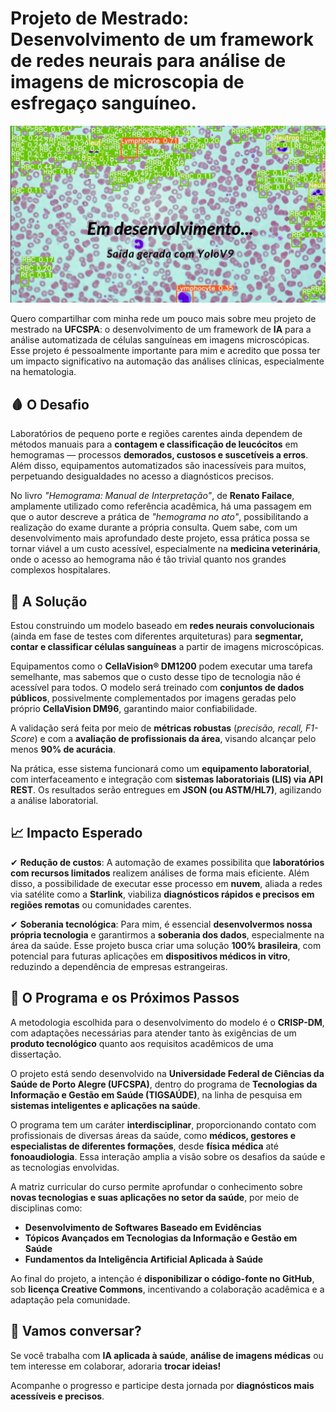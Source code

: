 

# Projeto de Mestrado: Desenvolvimento de um framework de redes neurais para análise de imagens de microscopia de esfregaço sanguíneo.
![](primeiro_teste_yolov9.jpg)




Quero compartilhar com minha rede um pouco mais sobre meu projeto de mestrado na **UFCSPA**: o desenvolvimento de um framework de **IA** para a análise automatizada de células sanguíneas em imagens microscópicas. Esse projeto é pessoalmente importante para mim e acredito que possa ter um impacto significativo na automação das análises clínicas, especialmente na hematologia.

## 🩸 O Desafio

Laboratórios de pequeno porte e regiões carentes ainda dependem de métodos manuais para a **contagem e classificação de leucócitos** em hemogramas — processos **demorados, custosos e suscetíveis a erros**. Além disso, equipamentos automatizados são inacessíveis para muitos, perpetuando desigualdades no acesso a diagnósticos precisos.

No livro _"Hemograma: Manual de Interpretação"_, de **Renato Failace**, amplamente utilizado como referência acadêmica, há uma passagem em que o autor descreve a prática de _"hemograma no ato"_, possibilitando a realização do exame durante a própria consulta. Quem sabe, com um desenvolvimento mais aprofundado deste projeto, essa prática possa se tornar viável a um custo acessível, especialmente na **medicina veterinária**, onde o acesso ao hemograma não é tão trivial quanto nos grandes complexos hospitalares.

## 🔬 A Solução

Estou construindo um modelo baseado em **redes neurais convolucionais** (ainda em fase de testes com diferentes arquiteturas) para **segmentar, contar e classificar células sanguíneas** a partir de imagens microscópicas. 

Equipamentos como o **CellaVision® DM1200** podem executar uma tarefa semelhante, mas sabemos que o custo desse tipo de tecnologia não é acessível para todos. O modelo será treinado com **conjuntos de dados públicos**, possivelmente complementados por imagens geradas pelo próprio **CellaVision DM96**, garantindo maior confiabilidade. 

A validação será feita por meio de **métricas robustas** (_precisão, recall, F1-Score_) e com a **avaliação de profissionais da área**, visando alcançar pelo menos **90% de acurácia**.

Na prática, esse sistema funcionará como um **equipamento laboratorial**, com interfaceamento e integração com **sistemas laboratoriais (LIS) via API REST**. Os resultados serão entregues em **JSON (ou ASTM/HL7)**, agilizando a análise laboratorial.

## 📈 Impacto Esperado

✔ **Redução de custos**: A automação de exames possibilita que **laboratórios com recursos limitados** realizem análises de forma mais eficiente. Além disso, a possibilidade de executar esse processo em **nuvem**, aliada a redes via satélite como a **Starlink**, viabiliza **diagnósticos rápidos e precisos em regiões remotas** ou comunidades carentes.

✔ **Soberania tecnológica**: Para mim, é essencial **desenvolvermos nossa própria tecnologia** e garantirmos a **soberania dos dados**, especialmente na área da saúde. Esse projeto busca criar uma solução **100% brasileira**, com potencial para futuras aplicações em **dispositivos médicos in vitro**, reduzindo a dependência de empresas estrangeiras.

## 📌 O Programa e os Próximos Passos

A metodologia escolhida para o desenvolvimento do modelo é o **CRISP-DM**, com adaptações necessárias para atender tanto às exigências de um **produto tecnológico** quanto aos requisitos acadêmicos de uma dissertação.

O projeto está sendo desenvolvido na **Universidade Federal de Ciências da Saúde de Porto Alegre (UFCSPA)**, dentro do programa de **Tecnologias da Informação e Gestão em Saúde (TIGSAÚDE)**, na linha de pesquisa em **sistemas inteligentes e aplicações na saúde**.

O programa tem um caráter **interdisciplinar**, proporcionando contato com profissionais de diversas áreas da saúde, como **médicos, gestores e especialistas de diferentes formações**, desde **física médica** até **fonoaudiologia**. Essa interação amplia a visão sobre os desafios da saúde e as tecnologias envolvidas.

A matriz curricular do curso permite aprofundar o conhecimento sobre **novas tecnologias e suas aplicações no setor da saúde**, por meio de disciplinas como:

- **Desenvolvimento de Softwares Baseado em Evidências**  
- **Tópicos Avançados em Tecnologias da Informação e Gestão em Saúde**  
- **Fundamentos da Inteligência Artificial Aplicada à Saúde**  

Ao final do projeto, a intenção é **disponibilizar o código-fonte no GitHub**, sob **licença Creative Commons**, incentivando a colaboração acadêmica e a adaptação pela comunidade.  

## 🤝 Vamos conversar?

Se você trabalha com **IA aplicada à saúde**, **análise de imagens médicas** ou tem interesse em colaborar, adoraria **trocar ideias!**  

Acompanhe o progresso e participe desta jornada por **diagnósticos mais acessíveis e precisos**.
